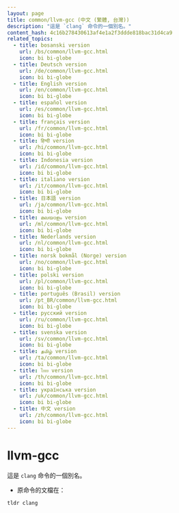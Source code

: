 ```yaml
---
layout: page
title: common/llvm-gcc (中文 (繁體, 台灣))
description: "這是 `clang` 命令的一個別名。"
content_hash: 4c16b278430613af4e1a2f3ddde818bac31d4ca9
related_topics:
  - title: bosanski version
    url: /bs/common/llvm-gcc.html
    icon: bi bi-globe
  - title: Deutsch version
    url: /de/common/llvm-gcc.html
    icon: bi bi-globe
  - title: English version
    url: /en/common/llvm-gcc.html
    icon: bi bi-globe
  - title: español version
    url: /es/common/llvm-gcc.html
    icon: bi bi-globe
  - title: français version
    url: /fr/common/llvm-gcc.html
    icon: bi bi-globe
  - title: हिन्दी version
    url: /hi/common/llvm-gcc.html
    icon: bi bi-globe
  - title: Indonesia version
    url: /id/common/llvm-gcc.html
    icon: bi bi-globe
  - title: italiano version
    url: /it/common/llvm-gcc.html
    icon: bi bi-globe
  - title: 日本語 version
    url: /ja/common/llvm-gcc.html
    icon: bi bi-globe
  - title: മലയാളം version
    url: /ml/common/llvm-gcc.html
    icon: bi bi-globe
  - title: Nederlands version
    url: /nl/common/llvm-gcc.html
    icon: bi bi-globe
  - title: norsk bokmål (Norge) version
    url: /no/common/llvm-gcc.html
    icon: bi bi-globe
  - title: polski version
    url: /pl/common/llvm-gcc.html
    icon: bi bi-globe
  - title: português (Brasil) version
    url: /pt_BR/common/llvm-gcc.html
    icon: bi bi-globe
  - title: русский version
    url: /ru/common/llvm-gcc.html
    icon: bi bi-globe
  - title: svenska version
    url: /sv/common/llvm-gcc.html
    icon: bi bi-globe
  - title: தமிழ் version
    url: /ta/common/llvm-gcc.html
    icon: bi bi-globe
  - title: ไทย version
    url: /th/common/llvm-gcc.html
    icon: bi bi-globe
  - title: українська version
    url: /uk/common/llvm-gcc.html
    icon: bi bi-globe
  - title: 中文 version
    url: /zh/common/llvm-gcc.html
    icon: bi bi-globe
---
```

# llvm-gcc

這是 `clang` 命令的一個別名。

- 原命令的文檔在：

`tldr clang`
